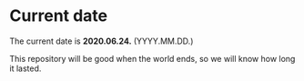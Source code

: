 # Current date

The current date is **2020.06.24.** (YYYY.MM.DD.)

This repository will be good when the world ends, so we will know how long it lasted.